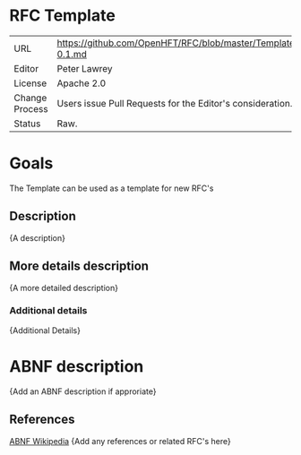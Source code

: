 # RFC Template

|      |                                                          |
|:---- | -------------------------------------------------------- |
| URL | https://github.com/OpenHFT/RFC/blob/master/Template/Template-0.1.md |
| Editor | Peter Lawrey |
| License | Apache 2.0 |
| Change Process | Users issue Pull Requests for the Editor's consideration. |
| Status | Raw. |

# Goals
The Template can be used as a template for new RFC's

## Description
{A description}

## More details description
{A more detailed description}

### Additional details
{Additional Details}


# ABNF description
{Add an ABNF description if approriate}

## References

[ABNF Wikipedia](http://en.wikipedia.org/wiki/Augmented_Backus%E2%80%93Naur_Form)
{Add any references or related RFC's here}